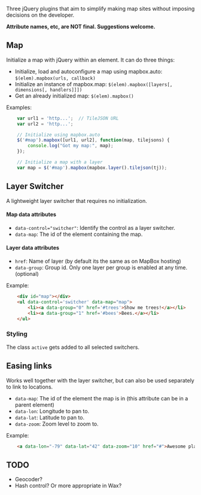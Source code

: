 Three jQuery plugins that aim to simplify making map sites without imposing decisions on the developer.

**Attribute names, etc, are NOT final. Suggestions welcome.**

## Map

Initialize a map with jQuery within an element. It can do three things:

- Initialize, load and autoconfigure a map using mapbox.auto: `$(elem).mapbox(urls, callback)`
- Initialize an instance of mapbox.map: `$(elem).mapbox([layers[, dimensions[, handlers]]])`
- Get an already initialized map: `$(elem).mapbox()`

Examples:

```js
    var url1 = 'http...';  // TileJSON URL
    var url2 = 'http...';

    // Initialize using mapbox.auto
    $('#map').mapbox([url1, url2], function(map, tilejsons) {
        console.log("Got my map:", map);
    });

    // Initialize a map with a layer
    var map = $('#map').mapbox(mapbox.layer().tilejson(tj));
```
    

## Layer Switcher

A lightweight layer switcher that requires no initialization.

#### Map data attributes
- `data-control="switcher"`: Identify the control as a layer switcher.
- `data-map`: The id of the element containing the map.

#### Layer data attributes

- `href`: Name of layer (by default its the same as on MapBox hosting)  
- `data-group`: Group id. Only one layer per group is enabled at any time. (optional)

Example:

```html
    <div id="map"></div>
    <ul data-control='switcher' data-map="map">
        <li><a data-group="0" href='#trees'>Show me trees!</a></li>
        <li><a data-group="1" href='#bees'>Bees.</a></li>
    </ul>
```

### Styling
The class `active` gets added to all selected switchers.

## Easing links
Works well together with the layer switcher, but can also be used separately to link to locations.

- `data-map`: The id of the element the map is in (this attribute can be in a parent element)
- `data-lon`: Longitude to pan to.
- `data-lat`: Latitude to pan to.
- `data-zoom`: Zoom level to zoom to.

Example:

```html
    <a data-lon="-79" data-lat="42" data-zoom="10" href="#">Awesome place</a>
```

## TODO
- Geocoder?
- Hash control? Or more appropriate in Wax?
